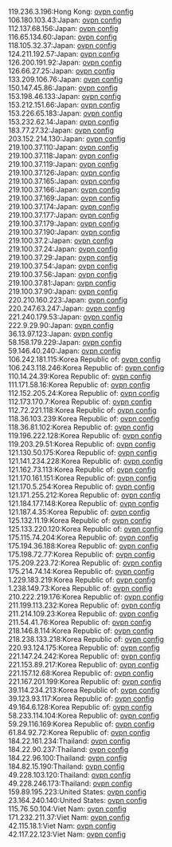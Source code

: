119.236.3.196:Hong Kong: [ovpn config](vpn/119_236_3_196.ovpn)  
106.180.103.43:Japan: [ovpn config](vpn/106_180_103_43.ovpn)  
112.137.68.156:Japan: [ovpn config](vpn/112_137_68_156.ovpn)  
116.65.134.60:Japan: [ovpn config](vpn/116_65_134_60.ovpn)  
118.105.32.37:Japan: [ovpn config](vpn/118_105_32_37.ovpn)  
124.211.192.57:Japan: [ovpn config](vpn/124_211_192_57.ovpn)  
126.200.191.92:Japan: [ovpn config](vpn/126_200_191_92.ovpn)  
126.66.27.25:Japan: [ovpn config](vpn/126_66_27_25.ovpn)  
133.209.106.76:Japan: [ovpn config](vpn/133_209_106_76.ovpn)  
150.147.45.86:Japan: [ovpn config](vpn/150_147_45_86.ovpn)  
153.198.46.133:Japan: [ovpn config](vpn/153_198_46_133.ovpn)  
153.212.151.66:Japan: [ovpn config](vpn/153_212_151_66.ovpn)  
153.226.65.183:Japan: [ovpn config](vpn/153_226_65_183.ovpn)  
153.232.62.14:Japan: [ovpn config](vpn/153_232_62_14.ovpn)  
183.77.27.32:Japan: [ovpn config](vpn/183_77_27_32.ovpn)  
203.152.214.130:Japan: [ovpn config](vpn/203_152_214_130.ovpn)  
219.100.37.110:Japan: [ovpn config](vpn/219_100_37_110.ovpn)  
219.100.37.118:Japan: [ovpn config](vpn/219_100_37_118.ovpn)  
219.100.37.119:Japan: [ovpn config](vpn/219_100_37_119.ovpn)  
219.100.37.126:Japan: [ovpn config](vpn/219_100_37_126.ovpn)  
219.100.37.165:Japan: [ovpn config](vpn/219_100_37_165.ovpn)  
219.100.37.166:Japan: [ovpn config](vpn/219_100_37_166.ovpn)  
219.100.37.169:Japan: [ovpn config](vpn/219_100_37_169.ovpn)  
219.100.37.174:Japan: [ovpn config](vpn/219_100_37_174.ovpn)  
219.100.37.177:Japan: [ovpn config](vpn/219_100_37_177.ovpn)  
219.100.37.179:Japan: [ovpn config](vpn/219_100_37_179.ovpn)  
219.100.37.190:Japan: [ovpn config](vpn/219_100_37_190.ovpn)  
219.100.37.2:Japan: [ovpn config](vpn/219_100_37_2.ovpn)  
219.100.37.24:Japan: [ovpn config](vpn/219_100_37_24.ovpn)  
219.100.37.29:Japan: [ovpn config](vpn/219_100_37_29.ovpn)  
219.100.37.54:Japan: [ovpn config](vpn/219_100_37_54.ovpn)  
219.100.37.56:Japan: [ovpn config](vpn/219_100_37_56.ovpn)  
219.100.37.81:Japan: [ovpn config](vpn/219_100_37_81.ovpn)  
219.100.37.90:Japan: [ovpn config](vpn/219_100_37_90.ovpn)  
220.210.160.223:Japan: [ovpn config](vpn/220_210_160_223.ovpn)  
220.247.63.247:Japan: [ovpn config](vpn/220_247_63_247.ovpn)  
221.240.179.53:Japan: [ovpn config](vpn/221_240_179_53.ovpn)  
222.9.29.90:Japan: [ovpn config](vpn/222_9_29_90.ovpn)  
36.13.97.123:Japan: [ovpn config](vpn/36_13_97_123.ovpn)  
58.158.179.229:Japan: [ovpn config](vpn/58_158_179_229.ovpn)  
59.146.40.240:Japan: [ovpn config](vpn/59_146_40_240.ovpn)  
106.242.181.115:Korea Republic of: [ovpn config](vpn/106_242_181_115.ovpn)  
106.243.118.246:Korea Republic of: [ovpn config](vpn/106_243_118_246.ovpn)  
110.14.24.39:Korea Republic of: [ovpn config](vpn/110_14_24_39.ovpn)  
111.171.58.16:Korea Republic of: [ovpn config](vpn/111_171_58_16.ovpn)  
112.152.205.24:Korea Republic of: [ovpn config](vpn/112_152_205_24.ovpn)  
112.173.170.7:Korea Republic of: [ovpn config](vpn/112_173_170_7.ovpn)  
112.72.221.118:Korea Republic of: [ovpn config](vpn/112_72_221_118.ovpn)  
118.36.103.239:Korea Republic of: [ovpn config](vpn/118_36_103_239.ovpn)  
118.36.81.102:Korea Republic of: [ovpn config](vpn/118_36_81_102.ovpn)  
119.196.222.128:Korea Republic of: [ovpn config](vpn/119_196_222_128.ovpn)  
119.203.29.51:Korea Republic of: [ovpn config](vpn/119_203_29_51.ovpn)  
121.130.50.175:Korea Republic of: [ovpn config](vpn/121_130_50_175.ovpn)  
121.141.234.228:Korea Republic of: [ovpn config](vpn/121_141_234_228.ovpn)  
121.162.73.113:Korea Republic of: [ovpn config](vpn/121_162_73_113.ovpn)  
121.170.161.151:Korea Republic of: [ovpn config](vpn/121_170_161_151.ovpn)  
121.170.5.254:Korea Republic of: [ovpn config](vpn/121_170_5_254.ovpn)  
121.171.255.212:Korea Republic of: [ovpn config](vpn/121_171_255_212.ovpn)  
121.184.177.148:Korea Republic of: [ovpn config](vpn/121_184_177_148.ovpn)  
121.187.4.35:Korea Republic of: [ovpn config](vpn/121_187_4_35.ovpn)  
125.132.11.19:Korea Republic of: [ovpn config](vpn/125_132_11_19.ovpn)  
125.133.220.120:Korea Republic of: [ovpn config](vpn/125_133_220_120.ovpn)  
175.115.74.204:Korea Republic of: [ovpn config](vpn/175_115_74_204.ovpn)  
175.194.36.188:Korea Republic of: [ovpn config](vpn/175_194_36_188.ovpn)  
175.198.72.77:Korea Republic of: [ovpn config](vpn/175_198_72_77.ovpn)  
175.209.223.72:Korea Republic of: [ovpn config](vpn/175_209_223_72.ovpn)  
175.214.74.14:Korea Republic of: [ovpn config](vpn/175_214_74_14.ovpn)  
1.229.183.219:Korea Republic of: [ovpn config](vpn/1_229_183_219.ovpn)  
1.238.149.73:Korea Republic of: [ovpn config](vpn/1_238_149_73.ovpn)  
210.222.219.176:Korea Republic of: [ovpn config](vpn/210_222_219_176.ovpn)  
211.199.113.232:Korea Republic of: [ovpn config](vpn/211_199_113_232.ovpn)  
211.214.109.23:Korea Republic of: [ovpn config](vpn/211_214_109_23.ovpn)  
211.54.41.76:Korea Republic of: [ovpn config](vpn/211_54_41_76.ovpn)  
218.146.8.114:Korea Republic of: [ovpn config](vpn/218_146_8_114.ovpn)  
218.238.133.218:Korea Republic of: [ovpn config](vpn/218_238_133_218.ovpn)  
220.93.124.175:Korea Republic of: [ovpn config](vpn/220_93_124_175.ovpn)  
221.147.24.242:Korea Republic of: [ovpn config](vpn/221_147_24_242.ovpn)  
221.153.89.217:Korea Republic of: [ovpn config](vpn/221_153_89_217.ovpn)  
221.157.12.68:Korea Republic of: [ovpn config](vpn/221_157_12_68.ovpn)  
221.167.201.199:Korea Republic of: [ovpn config](vpn/221_167_201_199.ovpn)  
39.114.234.213:Korea Republic of: [ovpn config](vpn/39_114_234_213.ovpn)  
39.123.93.117:Korea Republic of: [ovpn config](vpn/39_123_93_117.ovpn)  
49.164.6.128:Korea Republic of: [ovpn config](vpn/49_164_6_128.ovpn)  
58.233.114.104:Korea Republic of: [ovpn config](vpn/58_233_114_104.ovpn)  
59.29.116.169:Korea Republic of: [ovpn config](vpn/59_29_116_169.ovpn)  
61.84.92.72:Korea Republic of: [ovpn config](vpn/61_84_92_72.ovpn)  
184.22.161.234:Thailand: [ovpn config](vpn/184_22_161_234.ovpn)  
184.22.90.237:Thailand: [ovpn config](vpn/184_22_90_237.ovpn)  
184.22.96.100:Thailand: [ovpn config](vpn/184_22_96_100.ovpn)  
184.82.15.190:Thailand: [ovpn config](vpn/184_82_15_190.ovpn)  
49.228.103.120:Thailand: [ovpn config](vpn/49_228_103_120.ovpn)  
49.228.246.173:Thailand: [ovpn config](vpn/49_228_246_173.ovpn)  
159.89.195.223:United States: [ovpn config](vpn/159_89_195_223.ovpn)  
23.164.240.140:United States: [ovpn config](vpn/23_164_240_140.ovpn)  
115.76.50.104:Viet Nam: [ovpn config](vpn/115_76_50_104.ovpn)  
171.232.211.37:Viet Nam: [ovpn config](vpn/171_232_211_37.ovpn)  
42.115.18.1:Viet Nam: [ovpn config](vpn/42_115_18_1.ovpn)  
42.117.22.123:Viet Nam: [ovpn config](vpn/42_117_22_123.ovpn)  
